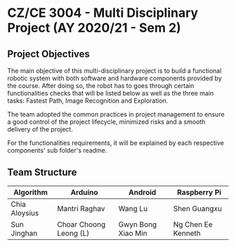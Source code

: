 # CZ/CE 3004 - Multi Disciplinary Project (AY 2020/21 - Sem 2)

## Project Objectives

The main objective of this multi-disciplinary project is to build a functional robotic system with both software and hardware components provided by the course. After doing so, the robot has to goes through certain functionalities checks that will be listed below as well as the three main tasks: Fastest Path, Image Recognition and Exploration.

The team adopted the common practices in project management to ensure a good control of the project lifecycle, minimized risks and a smooth delivery of the project.

For the functionalities requirements, it will be explained by each respective components' sub folder's readme.

## Team Structure

| Algorithm     | Arduino                | Android            | Raspberry Pi       |
| ------------- | ---------------------- | ------------------ | ------------------ |
| Chia Aloysius | Mantri Raghav          | Wang Lu            | Shen Guangxu       |
| Sun Jinghan   | Choar Choong Leong (L) | Gwyn Bong Xiao Min | Ng Chen Ee Kenneth |

